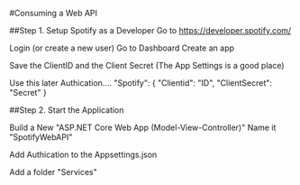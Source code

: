 #Consuming a Web API

##Step 1. Setup Spotify as a Developer
Go to https://developer.spotify.com/

Login (or create a new user)
Go to Dashboard
Create an app

Save the ClientID and the Client Secret (The App Settings is a good place)

Use this later Authication....
 "Spotify": {
    "Clientid": "ID",
    "ClientSecret": "Secret"
  }

##Step 2. Start the Application

  Build a New "ASP.NET Core Web App (Model-View-Controller)"
  Name it "SpotifyWebAPI"

  Add Authication to the Appsettings.json

  Add a folder "Services"



